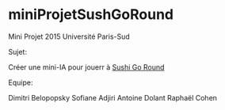 # miniProjetSushGoRound
Mini Projet 2015 Université Paris-Sud

Sujet:

Créer une mini-IA pour jouerr à [Sushi Go Round](http://www.miniclip.com/games/sushi-go-round/en/)


Equipe:

Dimitri Belopopsky
Sofiane Adjiri
Antoine Dolant
Raphaël Cohen
